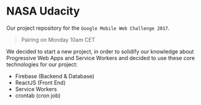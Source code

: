 # NASA Udacity

Our project repository for the `Google Mobile Web Challenge 2017`.

> Pairing on Monday 10am CET

We decided to start a new project, in order to solidify our knowledge about Progressive Web Apps and Service Workers and decided to use these core technologies for our project:

- Firebase (Backend & Database)
- ReactJS (Front End)
- Service Workers
- crontab (cron job)
